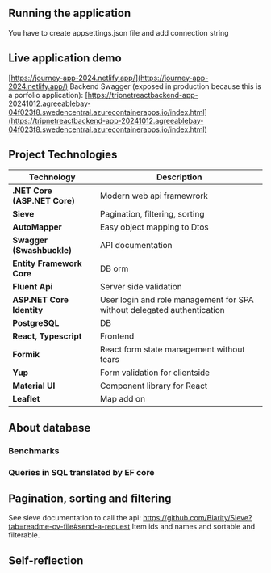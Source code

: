 ## Running the application

You have to create appsettings.json file and add connection string

## Live application demo

[https://journey-app-2024.netlify.app/](https://journey-app-2024.netlify.app/)
Backend Swagger (exposed in production because this is a porfolio application):
[https://tripnetreactbackend-app-20241012.agreeablebay-04f023f8.swedencentral.azurecontainerapps.io/index.html](https://tripnetreactbackend-app-20241012.agreeablebay-04f023f8.swedencentral.azurecontainerapps.io/index.html)

## Project Technologies

| **Technology**               | **Description**                                                         |
| ---------------------------- | ----------------------------------------------------------------------- |
| **.NET Core (ASP.NET Core)** | Modern web api framewrork                                               |
| **Sieve**                    | Pagination, filtering, sorting                                          |
| **AutoMapper**               | Easy object mapping to Dtos                                             |
| **Swagger (Swashbuckle)**    | API documentation                                                       |
| **Entity Framework Core**    | DB orm                                                                  |
| **Fluent Api**               | Server side validation                                                  |
| **ASP.NET Core Identity**    | User login and role management for SPA without delegated authentication |
| **PostgreSQL**               | DB                                                                      |
| **React, Typescript**        | Frontend                                                                |
| **Formik**                   | React form state management without tears                               |
| **Yup**                      | Form validation for clientside                                          |
| **Material UI**              | Component library for React                                             |
| **Leaflet**                  | Map add on                                                              |

## About database

### Benchmarks

### Queries in SQL translated by EF core

## Pagination, sorting and filtering

See sieve documentation to call the api: https://github.com/Biarity/Sieve?tab=readme-ov-file#send-a-request
Item ids and names and sortable and filterable.

## Self-reflection
